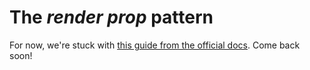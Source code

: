 # The _render prop_ pattern

For now, we're stuck with [this guide from the official docs](https://reactjs.org/docs/render-props.html). Come back soon!

